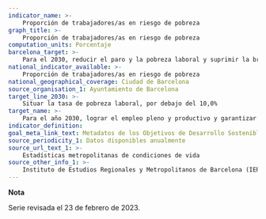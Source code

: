 ```yaml
---
indicator_name: >-
    Proporción de trabajadores/as en riesgo de pobreza
graph_title: >-
    Proporción de trabajadores/as en riesgo de pobreza
computation_units: Porcentaje
barcelona_target: >-
    Para el 2030, reducir el paro y la pobreza laboral y suprimir la brecha salarial de género, con un esfuerzo redoblado por la inclusión laboral de las personas con discapacidad
national_indicator_available: >-
    Proporción de trabajadores/as en riesgo de pobreza
national_geographical_coverage: Ciudad de Barcelona
source_organisation_1: Ayuntamiento de Barcelona
target_line_2030: >-
    Situar la tasa de pobreza laboral, por debajo del 10,0%
target_name: >-
    Para el año 2030, lograr el empleo pleno y productivo y garantizar un trabajo decente para todos los hombres y las mujeres, incluidas las personas jóvenes y las personas con discapacidad, así como la igualdad de remuneración por trabajo de igual valor
indicator_definition:
goal_meta_link_text: Metadatos de los Objetivos de Desarrollo Sostenible de las Naciones Unidas (pdf 894kB)
source_periodicity_1: Datos disponibles anualmente
source_url_text_1: >-
    Estadísticas metropolitanas de condiciones de vida
source_other_info_1: >-
    Instituto de Estudios Regionales y Metropolitanos de Barcelona (IERMB)
---
```

**Nota**

Serie revisada el 23 de febrero de 2023.
